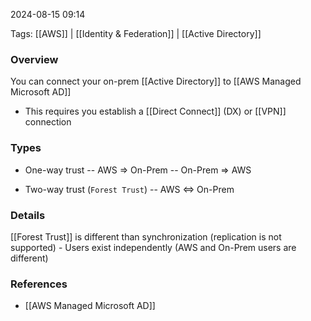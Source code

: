 
2024-08-15 09:14

Tags: [[AWS]] | [[Identity & Federation]] | [[Active Directory]]

### Overview
You can connect your on-prem [[Active Directory]] to [[AWS Managed Microsoft AD]]

- This requires you establish a [[Direct Connect]] (DX) or [[VPN]] connection

### Types
- One-way trust
    -- AWS => On-Prem
    -- On-Prem => AWS 

- Two-way trust (`Forest Trust`)
    -- AWS <=> On-Prem

### Details
[[Forest Trust]] is different than synchronization (replication is not supported)
    - Users exist independently (AWS and On-Prem users are different)

### References
- [[AWS Managed Microsoft AD]]
